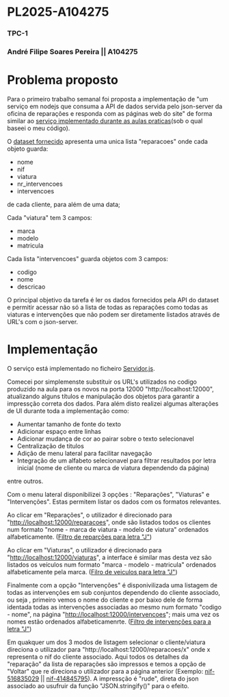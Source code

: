 # PL2025-A104275
### TPC-1
### André Filipe Soares Pereira || A104275

# Problema proposto
Para o primeiro trabalho semanal foi proposta a implementação de "um serviço em nodejs que consuma a API de dados servida pelo json-server da oficina de reparações e responda com as páginas web do site"
de forma similar ao [serviço implementado durante as aulas praticas](https://github.com/AndrePereira123/EngWeb2025-A104275/tree/main/TPC1/codigo_produzido_na_aula)(sob o qual baseei o meu código).

O [dataset fornecido](https://github.com/AndrePereira123/EngWeb2025-A104275/blob/main/TPC1/dataset_reparacoes.json) apresenta uma unica lista "reparacoes" onde cada objeto guarda:
  - nome
  - nif
  - viatura
  - nr_intervencoes
  - intervencoes
    
de cada cliente, para além de uma data;

Cada "viatura" tem 3 campos:

  - marca
  - modelo
  - matricula
    
Cada lista "intervencoes" guarda objetos com 3 campos:
  - codigo
  - nome
  - descricao

O principal objetivo da tarefa é ler os dados fornecidos pela API do dataset e permitir acessar não só a lista de todas as reparações como todas as viaturas e intervenções que não podem ser diretamente listados através de URL's com o json-server.

# Implementação
O serviço está implementado no ficheiro [Servidor.js](https://github.com/AndrePereira123/EngWeb2025-A104275/blob/main/TPC1/Servidor.js).

Comecei por simplemenste substituir os URL's utilizados no codigo produzido na aula para os novos na porta 12000 "http://localhost:12000", atualizando alguns títulos e manipulação dos objetos para garantir a impressção correta dos dados. Para além disto realizei algumas alterações de UI durante toda a implementação como:
- Aumentar tamanho de fonte do texto
- Adicionar espaço entre linhas
- Adicionar mudança de cor ao pairar sobre o texto selecionavel
- Centralização de titulos
- Adição de menu lateral para facilitar navegação
- Integração de um alfabeto selecionavel para filtrar resultados por letra inicial (nome de cliente ou marca de viatura dependendo da página)
  
entre outros.

Com o menu lateral disponibilizei 3 opções : "Reparações", "Viaturas" e "Intervenções". Estas permitem listar os dados com os formatos relevantes.

Ao clicar em "Reparações", o utilizador é direcionado para "[http://localhost:12000/reparacoes](https://andrepereira123.github.io/EngWeb2025-A104275/paginas_tpc1/reparacoes.htm)", onde são listados todos os clientes num formato "nome - marca de viatura - modelo de viatura" ordenados alfabeticamente. ([Filtro de reparções para letra "J"](https://andrepereira123.github.io/EngWeb2025-A104275/paginas_tpc1/reparacoes_filtro_J.htm))

Ao clicar em "Viaturas", o utilizador é direcionado para "[http://localhost:12000/viaturas](https://andrepereira123.github.io/EngWeb2025-A104275/paginas_tpc1/viaturas.htm)", a interface é similar mas desta vez são listados os veículos num formato "marca - modelo - matricula" ordenados alfabeticamente pela marca. ([Filro de veiculos para letra "J"](https://andrepereira123.github.io/EngWeb2025-A104275/paginas_tpc1/viaturas_filtro_J.htm))

Finalmente com a opção "Intervenções" é disponivilizada uma listagem de todas as intervenções em sub conjuntos dependendo do cliente associado, ou seja , primeiro vemos o nome do cliente e por baixo dele de forma identada todas as intervenções associadas ao mesmo num formato "codigo - nome", na página "[http://localhost:12000/intervencoes](https://andrepereira123.github.io/EngWeb2025-A104275/paginas_tpc1/intervencoes.htm)"; mais uma vez os nomes estão ordenados alfabeticamenrte. ([Filtro de intervenções para a letra "J"](https://andrepereira123.github.io/EngWeb2025-A104275/paginas_tpc1/intervencoes_filtro_J.htm))

Em quakquer um dos 3 modos de listagem selecionar o cliente/viatura direciona o utilizador para "http://localhost:12000/reparacoes/x" onde x representa o nif do cliente associado. Aqui todos os detalhes da "reparação" da lista de reparações são impressos e temos a opção de "Voltar" que re direciona o utilizador para a página anterior (Exemplo: [nif-516835029](https://andrepereira123.github.io/EngWeb2025-A104275/paginas_tpc1/516835029.htm) || [nif-414845795](https://andrepereira123.github.io/EngWeb2025-A104275/paginas_tpc1/414845795.htm)).
A impressção é "rude", direta do json associado ao usufruir da função "JSON.stringify()" para o efeito.
